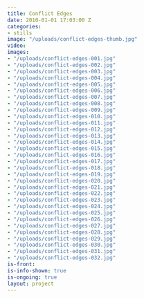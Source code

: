 ```yaml
---
title: Conflict Edges
date: 2010-01-01 17:03:00 Z
categories:
- stills
image: "/uploads/conflict-edges-thumb.jpg"
video: 
images:
- "/uploads/conflict-edges-001.jpg"
- "/uploads/conflict-edges-002.jpg"
- "/uploads/conflict-edges-003.jpg"
- "/uploads/conflict-edges-004.jpg"
- "/uploads/conflict-edges-005.jpg"
- "/uploads/conflict-edges-006.jpg"
- "/uploads/conflict-edges-007.jpg"
- "/uploads/conflict-edges-008.jpg"
- "/uploads/conflict-edges-009.jpg"
- "/uploads/conflict-edges-010.jpg"
- "/uploads/conflict-edges-011.jpg"
- "/uploads/conflict-edges-012.jpg"
- "/uploads/conflict-edges-013.jpg"
- "/uploads/conflict-edges-014.jpg"
- "/uploads/conflict-edges-015.jpg"
- "/uploads/conflict-edges-016.jpg"
- "/uploads/conflict-edges-017.jpg"
- "/uploads/conflict-edges-018.jpg"
- "/uploads/conflict-edges-019.jpg"
- "/uploads/conflict-edges-020.jpg"
- "/uploads/conflict-edges-021.jpg"
- "/uploads/conflict-edges-022.jpg"
- "/uploads/conflict-edges-023.jpg"
- "/uploads/conflict-edges-024.jpg"
- "/uploads/conflict-edges-025.jpg"
- "/uploads/conflict-edges-026.jpg"
- "/uploads/conflict-edges-027.jpg"
- "/uploads/conflict-edges-028.jpg"
- "/uploads/conflict-edges-029.jpg"
- "/uploads/conflict-edges-030.jpg"
- "/uploads/conflict-edges-031.jpg"
- "/uploads/conflict-edges-032.jpg"
is-front: 
is-info-shown: true
is-ongoing: true
layout: project
---
```



